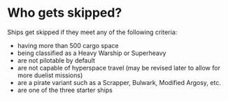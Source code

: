 # Who gets skipped?

Ships get skipped if they meet any of the following criteria:
- having more than 500 cargo space
- being classified as a Heavy Warship or Superheavy
- are not pilotable by default
- are not capable of hyperspace travel (may be revised later to allow for more duelist missions)
- are a pirate variant such as a Scrapper, Bulwark, Modified Argosy, etc.
- are one of the three starter ships